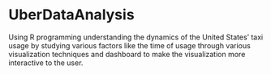 # UberDataAnalysis
Using R programming understanding the dynamics of the United States’ taxi usage by studying various factors like the time of usage through various visualization techniques and dashboard to make the visualization more interactive to the user.
